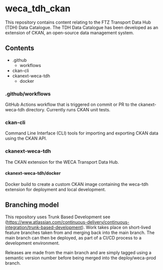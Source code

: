 # weca_tdh_ckan

This repository contains content relating to the FTZ Transport Data Hub (TDH)
Data Catalogue. The TDH Data Catalogue has been developed as an extension of
CKAN, an open-source data management system.

## Contents

- .github
  - workflows
- ckan-cli
- ckanext-weca-tdh
  - docker

### .github/workflows

GitHub Actions workflow that is triggered on commit or PR to the
ckanext-weca-tdh directory. Currently runs CKAN unit tests.

### ckan-cli

Command Line Interface (CLI) tools for importing and exporting CKAN data using
the CKAN API.

### ckanext-weca-tdh

The CKAN extension for the WECA Transport Data Hub.

#### ckanext-weca-tdh/docker

Docker build to create a custom CKAN image containing the weca-tdh extension
for deployment and local development.

## Branching model

This repository uses Trunk Based Development see (https://www.atlassian.com/continuous-delivery/continuous-integration/trunk-based-development).
Work takes place on short-lived feature branches taken from and merging back
into the main branch. The main branch can then be deployed, as part of a CI/CD
process to a development environment.

Releases are made from the main branch and are simply tagged using a semantic
version number before being merged into the deploy/weca-prod branch.
